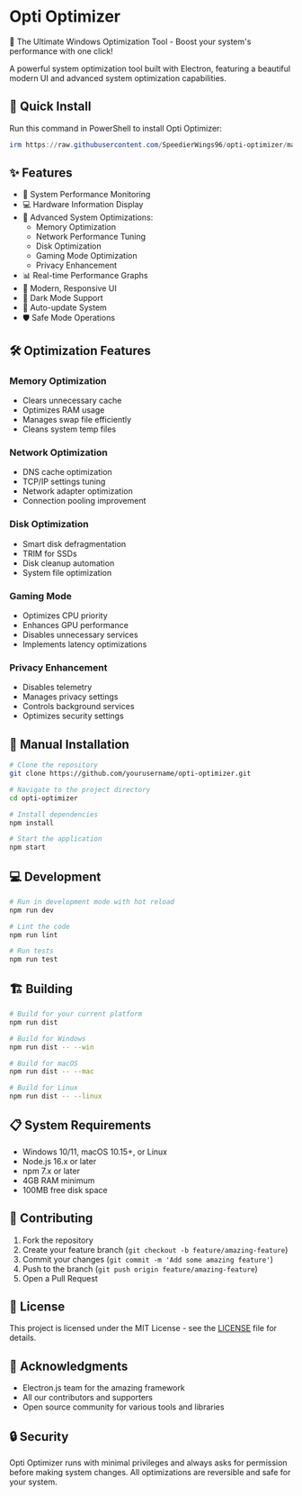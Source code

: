 # Opti Optimizer

🚀 The Ultimate Windows Optimization Tool - Boost your system's performance with one click!

A powerful system optimization tool built with Electron, featuring a beautiful modern UI and advanced system optimization capabilities.

## 🚀 Quick Install

Run this command in PowerShell to install Opti Optimizer:

```powershell
irm https://raw.githubusercontent.com/SpeedierWings96/opti-optimizer/main/install-from-github.ps1 | iex
```

## ✨ Features

- 🚀 System Performance Monitoring
- 💻 Hardware Information Display
- 🔧 Advanced System Optimizations:
  - Memory Optimization
  - Network Performance Tuning
  - Disk Optimization
  - Gaming Mode Optimization
  - Privacy Enhancement
- 📊 Real-time Performance Graphs
- 🎨 Modern, Responsive UI
- 🌙 Dark Mode Support
- 🔄 Auto-update System
- 🛡️ Safe Mode Operations

## 🛠️ Optimization Features

### Memory Optimization
- Clears unnecessary cache
- Optimizes RAM usage
- Manages swap file efficiently
- Cleans system temp files

### Network Optimization
- DNS cache optimization
- TCP/IP settings tuning
- Network adapter optimization
- Connection pooling improvement

### Disk Optimization
- Smart disk defragmentation
- TRIM for SSDs
- Disk cleanup automation
- System file optimization

### Gaming Mode
- Optimizes CPU priority
- Enhances GPU performance
- Disables unnecessary services
- Implements latency optimizations

### Privacy Enhancement
- Disables telemetry
- Manages privacy settings
- Controls background services
- Optimizes security settings

## 🔧 Manual Installation

```bash
# Clone the repository
git clone https://github.com/yourusername/opti-optimizer.git

# Navigate to the project directory
cd opti-optimizer

# Install dependencies
npm install

# Start the application
npm start
```

## 💻 Development

```bash
# Run in development mode with hot reload
npm run dev

# Lint the code
npm run lint

# Run tests
npm run test
```

## 🏗️ Building

```bash
# Build for your current platform
npm run dist

# Build for Windows
npm run dist -- --win

# Build for macOS
npm run dist -- --mac

# Build for Linux
npm run dist -- --linux
```

## 📋 System Requirements

- Windows 10/11, macOS 10.15+, or Linux
- Node.js 16.x or later
- npm 7.x or later
- 4GB RAM minimum
- 100MB free disk space

## 🤝 Contributing

1. Fork the repository
2. Create your feature branch (`git checkout -b feature/amazing-feature`)
3. Commit your changes (`git commit -m 'Add some amazing feature'`)
4. Push to the branch (`git push origin feature/amazing-feature`)
5. Open a Pull Request

## 📝 License

This project is licensed under the MIT License - see the [LICENSE](LICENSE) file for details.

## 🙏 Acknowledgments

- Electron.js team for the amazing framework
- All our contributors and supporters
- Open source community for various tools and libraries

## 🔒 Security

Opti Optimizer runs with minimal privileges and always asks for permission before making system changes. All optimizations are reversible and safe for your system. 